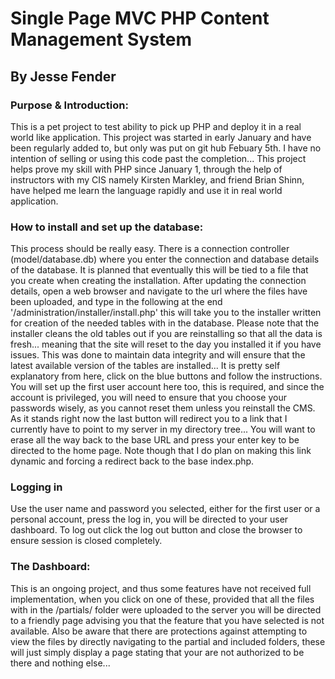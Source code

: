 # Single Page MVC PHP Content Management System
## By Jesse Fender

### Purpose & Introduction:
This is a pet project to test ability to pick up PHP and deploy it in a real world like application. This project was started in early January and have been regularly added to, but only was put on git hub Febuary 5th. I have no intention of selling or using this code past the completion... This project helps prove my skill with PHP since January 1, through the help of instructors with my CIS  namely Kirsten Markley, and friend Brian Shinn, have helped me learn the language rapidly and use it in real world application.

### How to install and set up the database:
This process should be really easy. There is a connection controller (model/database.db) where you enter the connection and database details of the database. It is planned that eventually this will be tied to a file that you create when creating the installation.
After updating the connection details, open a web browser and navigate to the url where the files have been uploaded, and type in the following at the end '/administration/installer/install.php' this will take you to the installer written for creation of the needed tables with in the database. Please note that the installer cleans the old tables out if you are reinstalling so that all the data is fresh... meaning that the site will reset to the day you installed it if you have issues. This was done to maintain data integrity and will ensure that the latest available version of the tables are installed...
It is pretty self explanatory from here, click on the blue buttons and follow the instructions.
You will set up the first user account here too, this is required, and since the account is privileged, you will need to ensure that you choose your passwords wisely, as you cannot reset them unless you reinstall the CMS.
As it stands right now the last button will redirect you to a link that I currently have to point to my server in my directory tree... You will want to erase all the way back to the base URL and press your enter key to be directed to the home page. Note though that I do plan on making this link dynamic and forcing a redirect back to the base index.php.

### Logging in
Use the user name and password you selected, either for the first user or a personal account, press the log in, you will be directed to your user dashboard.  To log out click the log out button and close the browser to ensure session is closed completely.

### The Dashboard:
This is an ongoing project, and thus some features have not received full implementation, when you click on one of these, provided that all the files with in the /partials/ folder were uploaded to the server you will be directed to a friendly page advising you that the feature that you have selected is not available. Also be aware that there are protections against attempting to view the files by directly navigating to the partial and included folders, these will just simply display a page stating that your are not authorized to be there and nothing else...
